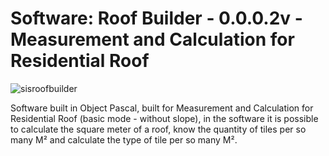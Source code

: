 # Software: Roof Builder - 0.0.0.2v - Measurement and Calculation for Residential Roof

![sisroofbuilder](https://repository-images.githubusercontent.com/876334069/5e796494-74af-413c-9c8b-707f0c4cf9a5)

Software built in Object Pascal, built for Measurement and Calculation for Residential Roof (basic mode - without slope), in the software it is possible to calculate the square meter of a roof, know the quantity of tiles per so many M² and calculate the type of tile per so many M².

